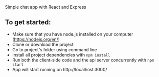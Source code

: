 Simple chat app with React and Express

## To get started:

* Make sure that you have node.js installed on your computer (https://nodejs.org/en/)
* Clone or download the project
* Go to project's folder using command line
* Install all project dependencies with `npm install`
* Run both the client-side code and the api server concurrently with `npm start`
* App will start running on http://localhost:3000/

